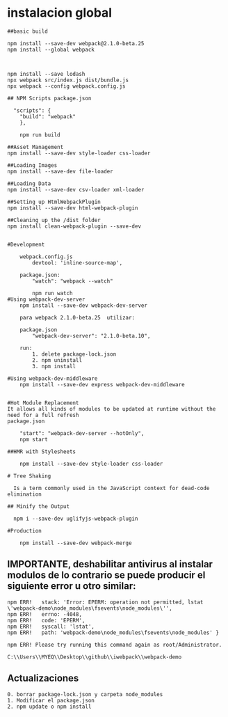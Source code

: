 # instalacion global 

	##basic build 
	
	npm install --save-dev webpack@2.1.0-beta.25
	npm install --global webpack
	


	npm install --save lodash
	npx webpack src/index.js dist/bundle.js
	npx webpack --config webpack.config.js
	
	## NPM Scripts package.json
	
	  "scripts": {
		"build": "webpack"
		},
		
		npm run build

	##Asset Management
	npm install --save-dev style-loader css-loader

	##Loading Images
	npm install --save-dev file-loader

	##Loading Data
	npm install --save-dev csv-loader xml-loader

	##Setting up HtmlWebpackPlugin
	npm install --save-dev html-webpack-plugin

	##Cleaning up the /dist folder 
	npm install clean-webpack-plugin --save-dev


	#Development

		webpack.config.js
			devtool: 'inline-source-map',

		package.json: 
			"watch": "webpack --watch"

			npm run watch
	#Using webpack-dev-server
		npm install --save-dev webpack-dev-server

		para webpack 2.1.0-beta.25	utilizar:
	  	
	  	package.json
	  		"webpack-dev-server": "2.1.0-beta.10",

	  	run:
	  		1. delete package-lock.json	
	  		2. npm uninstall
	  		3. npm install

	#Using webpack-dev-middleware
		npm install --save-dev express webpack-dev-middleware


	#Hot Module Replacement
	It allows all kinds of modules to be updated at runtime without the need for a full refresh
	package.json

		"start": "webpack-dev-server --hotOnly",
		npm start

	##HMR with Stylesheets		

		npm install --save-dev style-loader css-loader

	# Tree Shaking

	  Is a term commonly used in the JavaScript context for dead-code elimination 
	
	## Minify the Output
	  
	  npm i --save-dev uglifyjs-webpack-plugin

	#Production

		npm install --save-dev webpack-merge

## IMPORTANTE, deshabilitar antivirus al instalar modulos de lo contrario se puede producir el siguiente error u otro similar:

	npm ERR!   stack: 'Error: EPERM: operation not permitted, lstat 
	\'webpack-demo\node_modules\fsevents\node_modules\'',
	npm ERR!   errno: -4048,
	npm ERR!   code: 'EPERM',
	npm ERR!   syscall: 'lstat',
	npm ERR!   path: 'webpack-demo\node_modules\fsevents\node_modules' }

	npm ERR! Please try running this command again as root/Administrator.

	C:\\Users\\MYEQ\\Desktop\\github\\iwebpack\\webpack-demo


##  Actualizaciones

	0. borrar package-lock.json y carpeta node_modules
	1. Modificar el package.json
	2. npm update o npm install
